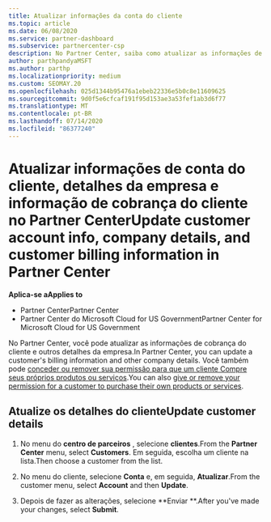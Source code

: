 ```yaml
---
title: Atualizar informações da conta do cliente
ms.topic: article
ms.date: 06/08/2020
ms.service: partner-dashboard
ms.subservice: partnercenter-csp
description: No Partner Center, saiba como atualizar as informações de cobrança de um cliente ou como atualizar os detalhes da empresa.
author: parthpandyaMSFT
ms.author: parthp
ms.localizationpriority: medium
ms.custom: SEOMAY.20
ms.openlocfilehash: 025d1344b95476a1ebeb22336e5b0c8e11609625
ms.sourcegitcommit: 9d0f5e6cfcaf191f95d153ae3a53fef1ab3d6f77
ms.translationtype: MT
ms.contentlocale: pt-BR
ms.lasthandoff: 07/14/2020
ms.locfileid: "86377240"
---
```

# <a name="update-customer-account-info-company-details-and-customer-billing-information-in-partner-center"></a><span data-ttu-id="0b862-103">Atualizar informações de conta do cliente, detalhes da empresa e informação de cobrança do cliente no Partner Center</span><span class="sxs-lookup"><span data-stu-id="0b862-103">Update customer account info, company details, and customer billing information in Partner Center</span></span>

<span data-ttu-id="0b862-104">**Aplica-se a**</span><span class="sxs-lookup"><span data-stu-id="0b862-104">**Applies to**</span></span>

- <span data-ttu-id="0b862-105">Partner Center</span><span class="sxs-lookup"><span data-stu-id="0b862-105">Partner Center</span></span>
- <span data-ttu-id="0b862-106">Partner Center do Microsoft Cloud for US Government</span><span class="sxs-lookup"><span data-stu-id="0b862-106">Partner Center for Microsoft Cloud for US Government</span></span>

<span data-ttu-id="0b862-107">No Partner Center, você pode atualizar as informações de cobrança do cliente e outros detalhes da empresa.</span><span class="sxs-lookup"><span data-stu-id="0b862-107">In Partner Center, you can update a customer's billing information and other company details.</span></span> <span data-ttu-id="0b862-108">Você também pode [conceder ou remover sua permissão para que um cliente Compre seus próprios produtos ou serviços](give-customers-permission.md).</span><span class="sxs-lookup"><span data-stu-id="0b862-108">You can also [give or remove your permission for a customer to purchase their own products or services](give-customers-permission.md).</span></span>

## <a name="update-customer-details"></a><span data-ttu-id="0b862-109">Atualize os detalhes do cliente</span><span class="sxs-lookup"><span data-stu-id="0b862-109">Update customer details</span></span>

1. <span data-ttu-id="0b862-110">No menu do **centro de parceiros** , selecione **clientes**.</span><span class="sxs-lookup"><span data-stu-id="0b862-110">From the **Partner Center** menu, select **Customers**.</span></span> <span data-ttu-id="0b862-111">Em seguida, escolha um cliente na lista.</span><span class="sxs-lookup"><span data-stu-id="0b862-111">Then choose a customer from the list.</span></span>

2. <span data-ttu-id="0b862-112">No menu do cliente, selecione **Conta** e, em seguida, **Atualizar**.</span><span class="sxs-lookup"><span data-stu-id="0b862-112">From the customer menu, select **Account** and then **Update**.</span></span>

3. <span data-ttu-id="0b862-113">Depois de fazer as alterações, selecione \*\*Enviar \*\*.</span><span class="sxs-lookup"><span data-stu-id="0b862-113">After you've made your changes, select **Submit**.</span></span>
